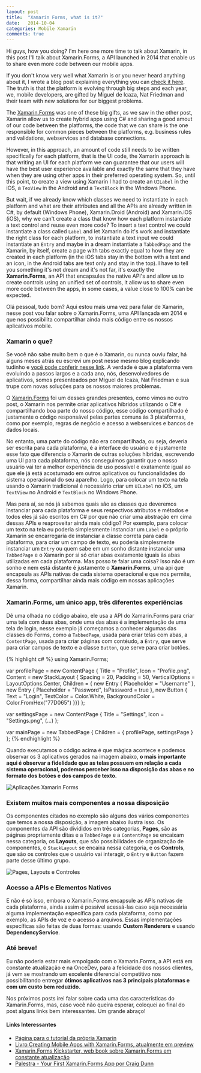 ```yaml
---
layout: post
title:  "Xamarin Forms, what is it?"
date:   2014-10-04
categories: Mobile Xamarin
comments: true
---
```


Hi guys, how you doing? I'm here one more time to talk about Xamarin, in this post I'll talk about Xamarin.Forms, a API launched in 2014 that enable us to share even more code between our mobile apps.

<!--more-->

If you don't know very well what Xamarin is or you never heard anything about it, I wrote a blog post explaining everything you can [check it here][3]. The truth is that the platform is evolving through big steps and each year, we, mobile developers, are gifted by Miguel de Icaza, Nat Friedman and their team with new solutions for our biggest problems.

The [Xamarin.Forms][4] was one of these big gifts, as we saw in the other post, Xamarin allow us to create hybrid apps using C# and sharing a good amout of our code between the platforms, the code that we can share is the one responsible for common pieces between the platforms, e.g. business rules and validations, webservices and database connections.

However, in this approach, an amount of code still needs to be written specifically for each platform, that is the UI code, the Xamarin approach is that writing an UI for each platform we can guarantee that our users will have the best user  experience available and exactly the same that they have when they are using other apps in their preferred operating system. So, until this point, to create a view using Xamarin I had to create an `UILabel` in the iOS, a `TexView` in the Android and a `TextBlock` in the Windows Phone.

But wait, if we already know which classes we need to instantiate in each platform and what are their attributes and all the APIs are already written in C#, by default (Windows Phone), Xamarin.Droid (Android) and Xamarin.iOS (iOS), why we can't create a class that know how each platform instantiate a text control and reuse even more code? To insert a text control we could instantiate a class called `Label` and let Xamarin do it's work and instantiate the right class for each platform, to instantiate a text input we could instantiate an `Entry` and maybe in a dream instantiate a `TabbedPage` and the Xamarin, by itself, create a page with tabs exactly equal to how they are created in each platform (in the iOS tabs stay in the bottom with a text and an icon, in the Android tabs are text only and stay in the top). I have to tell you something it's not dream and it's not far, it's exactly the **Xamarin.Forms**, an API that encapsules the native API's and allow us to create controls using an unified set of controls, it allow us to share even more code between the apps, in some cases, a value close to 100% can be expected.

Olá pessoal, tudo bom? Aqui estou mais uma vez para falar de Xamarin, nesse post vou falar sobre o Xamarin.Forms, uma API lançada em 2014 e que nos possibilita compartilhar ainda mais código entre os nossos aplicativos mobile.

<!--more-->

### Xamarin o que?

Se você não sabe muito bem o que é o Xamarin, ou nunca ouviu falar, há alguns meses atrás eu escrevi um post nesse mesmo blog explicando tudinho e [você pode conferir nesse link][3]. A verdade é que a plataforma vem evoluindo a passos largos e a cada ano, nós, desenvolvedores de aplicativos, somos presenteados por Miguel de Icaza, Nat Friedman e sua trupe com novas soluções para os nossos maiores problemas. 

O [Xamarin.Forms][4] foi um desses grandes presentes, como vimos no outro post, o Xamarin nos permite criar aplicativos híbridos utilizando o C# e compartilhando boa parte do nosso código, esse código compartilhado é justamente o código responsável pelas partes comuns às 3 plataformas, como por exemplo, regras de negócio e acesso a webservices e bancos de dados locais. 

No entanto, uma parte do código não era compartilhada, ou seja, deveria ser escrita para cada plataforma, é a interface do usuário e é justamente esse fato que diferencia o Xamarin de outras soluções híbridas, escrevendo uma UI para cada plataforma, nós conseguimos garantir que o nosso usuário vai ter a melhor experiência de uso possível e exatamente igual ao que ele já está acostumado em outros aplicativos ou funcionalidades do sistema operacional do seu aparelho. Logo, para colocar um texto na tela usando o Xamarin tradicional é necessário criar um `UILabel` no iOS, um `TextView` no Android e `TextBlock` no Windows Phone. 

Mas pera aí, se nós já sabemos quais são as classes que deveremos instanciar para cada plataforma e seus respectivos atributos e métodos e todos eles já são escritos em C# por que não criar uma abstração em cima dessas APIs e reaproveitar ainda mais código? Por exemplo, para colocar um texto na tela eu poderia simplesmente instanciar um `Label` e o próprio Xamarin se encarregaria de instanciar a classe correta para cada plataforma, para criar um campo de texto, eu poderia simplesmente instanciar um `Entry` ou quem sabe em um sonho distante instanciar uma `TabbedPage` e o Xamarin por si só criar abas exatamente iguais às abas utilizadas em cada plataforma. Mas posso te falar uma coisa? Isso não é um sonho e nem está distante é justamente o **Xamarin.Forms**, uma api que encapsula as APIs nativas de cada sistema operacional e que nos permite, dessa forma, compartilhar ainda mais código em nossas aplicações Xamarin.

### Xamarin.Forms, um único app, três diferentes experiências

Dê uma olhada no código abaixo, ele usa a API do Xamarin.Forms para criar uma tela com duas abas, onde uma das abas é a implementação de uma tela de login, nesse exemplo já começamos a conhecer algumas das classes do Forms, como a `TabbedPage`, usada para criar telas com abas, a `ContentPage`, usada para criar páginas com contéudo, a `Entry`, que serve para criar campos de texto e a classe `Button`, que serve para criar botões.

{% highlight c# %}
using Xamarin.Forms;

var profilePage = new ContentPage {
    Title = "Profile",
    Icon = "Profile.png",
    Content = new StackLayout {
        Spacing = 20, Padding = 50,
        VerticalOptions = LayoutOptions.Center,
        Children = {
            new Entry { Placeholder = "Username" },
            new Entry { Placeholder = "Password", IsPassword = true },
            new Button {
                Text = "Login",
                TextColor = Color.White,
                BackgroundColor = Color.FromHex("77D065") }}}
};

var settingsPage = new ContentPage {
    Title = "Settings",
    Icon = "Settings.png",
    (...)
};

var mainPage = new TabbedPage { Children = { profilePage, settingsPage } };
{% endhighlight %}

Quando executamos o código acima é que mágica acontece e podemos observar os 3 aplicativos gerados na imagem abaixo, **o mais importante aqui é observar a fidelidade que as telas possuem em relação a cada sistema operacional, podemos perceber isso na disposição das abas e no formato dos botões e dos campos de texto.**

![Aplicações Xamarin.Forms][1]


### Existem muitos mais componentes a nossa disposição

Os componentes citados no exemplo são alguns dos vários componentes que temos a nossa disposição, a imagem abaixo ilustra isso. Os componentes da API são divididos em três categorias, **Pages**, são as páginas propriamente ditas e a `TabbedPage` e a `ContentPage` se encaixam nessa categoria, os **Layouts**, que são possibilidades de organização de componentes, o `StackLayout` se encaixa nessa categoria, e os **Controls**, que são os controles que o usuário vai interagir, o `Entry` e `Button` fazem parte desse último grupo.

![Pages, Layouts e Controles][2]

### Acesso a APIs e Elementos Nativos

E não é só isso, embora o Xamarin.Forms encapsule as APIs nativas de cada plataforma, ainda assim é possível acessá-las caso seja necessária alguma implementação específica para cada plataforma, como por exemplo, as APIs de voz e o acesso a arquivos. Essas implementações específicas são feitas de duas formas: usando **Custom Renderers** e usando **DependencyService**.

### Até breve!

Eu não poderia estar mais empolgado com o Xamarin.Forms, a API está em constante atualização e na OnceDev, para a felicidade dos nossos clientes, já vem se mostrando um excelente diferencial competitivo nos possibilitando entregar **ótimos aplicativos nas 3 principais plataformas e com um custo bem reduzido.**
 
Nos próximos posts irei falar sobre cada uma das características do Xamarin.Forms, mas, caso você não queira esperar, coloquei ao final do post alguns links bem interessantes. Um grande abraço!

#### Links Interessantes

- [Página para o tutorial da própria Xamarin][6]
- [Livro Creating Mobile Apps with Xamarin.Forms, atualmente em preview][7]
- [Xamarin.Forms Kickstarter, web book sobre Xamarin.Forms em constante atualização][5]
- [Palestra - Your First Xamarin.Forms App por Craig Dunn][8]

[1]: /content/img/blog/posts/2015-03-07/example-forms.png
[2]: /content/img/blog/posts/2015-03-07/forms-controls.png
[3]: /mobile/2015/03/08/xamarin-forms/
[4]: http://xamarin.com/forms
[5]: http://www.xforms-kickstarter.com/
[6]: http://developer.xamarin.com/guides/cross-platform/xamarin-forms/introduction-to-xamarin-forms/
[7]: http://www.amazon.com/gp/product/B00NXYJ8DK/ref=as_li_tl?ie=UTF8&camp=1789&creative=390957&creativeASIN=B00NXYJ8DK&linkCode=as2&tag=paulorti-20&linkId=7445BJ7K7EJKNLXU
[8]: https://www.youtube.com/watch?v=xWyOcEpNyXQ
